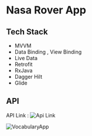 # Nasa Rover App


## Tech Stack 
- MVVM
- Data Binding , View Binding
- Live Data
- Retrofit
- RxJava
- Dagger Hilt
- Glide

## API
API Link : ![Api Link]("https://api.nasa.gov/")


![VocabularyApp](/gif/NasaRoverAppGif.gif)
